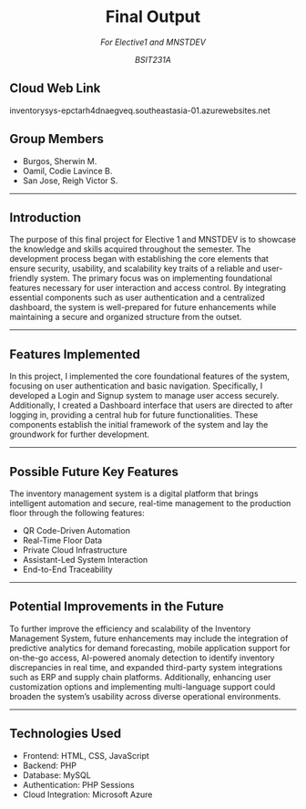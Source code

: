 <h1 align="center">Final Output</b></h1>
<p align="center"><em>For Elective1 and MNSTDEV</em></p>
<p align="center"><em>BSIT231A</em></p>

## Cloud Web Link
inventorysys-epctarh4dnaegveq.southeastasia-01.azurewebsites.net

## Group Members

-  Burgos, Sherwin M.  
-  Oamil, Codie Lavince B.
-  San Jose, Reigh Victor S.

---

## Introduction

The purpose of this final project for Elective 1 and MNSTDEV is to showcase the knowledge and skills acquired throughout the semester. The development process began with establishing the core elements that ensure security, usability, and scalability key traits of a reliable and user-friendly system. The primary focus was on implementing foundational features necessary for user interaction and access control. By integrating essential components such as user authentication and a centralized dashboard, the system is well-prepared for future enhancements while maintaining a secure and organized structure from the outset.

---

## Features Implemented

In this project, I implemented the core foundational features of the system, focusing on user authentication and basic navigation. Specifically, I developed a Login and Signup system to manage user access securely. Additionally, I created a Dashboard interface that users are directed to after logging in, providing a central hub for future functionalities. These components establish the initial framework of the system and lay the groundwork for further development.

---

## Possible Future Key Features

The inventory management system is a digital platform that brings intelligent automation and secure, real-time management to the production floor through the following features: 

- QR Code-Driven Automation
- Real-Time Floor Data
- Private Cloud Infrastructure
- Assistant-Led System Interaction
- End-to-End Traceability

---

## Potential Improvements in the Future

To further improve the efficiency and scalability of the Inventory Management System, future enhancements may include the integration of predictive analytics for demand forecasting, mobile application support for on-the-go access, AI-powered anomaly detection to identify inventory discrepancies in real time, and expanded third-party system integrations such as ERP and supply chain platforms. Additionally, enhancing user customization options and implementing multi-language support could broaden the system’s usability across diverse operational environments.

---

## Technologies Used

- Frontend: HTML, CSS, JavaScript
- Backend: PHP
- Database: MySQL
- Authentication: PHP Sessions
- Cloud Integration: Microsoft Azure
